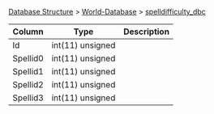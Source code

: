 [Database Structure](Database-Structure) > [World-Database](World-Database) > [spelldifficulty_dbc](spelldifficulty_dbc)

Column | Type | Description
--- | --- | ---
Id | int(11) unsigned | 
Spellid0 | int(11) unsigned | 
Spellid1 | int(11) unsigned | 
Spellid2 | int(11) unsigned | 
Spellid3 | int(11) unsigned | 
